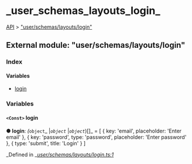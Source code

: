 # \_user\_schemas\_layouts\_login\_

[API](../../api-1.md) &gt; ["user/schemas/layouts/login"](_user_schemas_layouts_login_.md)

## External module: "user/schemas/layouts/login"

### Index

#### Variables

* [login](_user_schemas_layouts_login_.md#login)

### Variables

#### `<Const>` login

**● login**: _\(_`object`_ \|_`object`_ \|_`object`_\)\[\]_ = \[ { key: 'email', placeholder: 'Enter email' }, { key: 'password', type: 'password', placeholder: 'Enter password' }, { type: 'submit', title: 'Login' } \]

_Defined in _[_user/schemas/layouts/login.ts:1_](https://github.com/authumn/authumn-angular/blob/93ce399/projects/authumn-angular/src/user/schemas/layouts/login.ts#L1)

